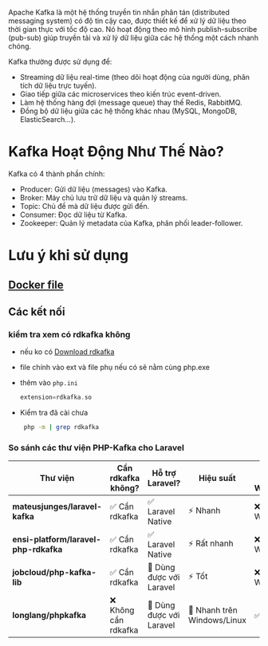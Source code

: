 Apache Kafka là một hệ thống truyền tin nhắn phân tán (distributed messaging system) có độ tin cậy cao, được thiết kế để xử lý dữ liệu theo thời gian thực với tốc độ cao. Nó hoạt động theo mô hình publish-subscribe (pub-sub) giúp truyền tải và xử lý dữ liệu giữa các hệ thống một cách nhanh chóng.

Kafka thường được sử dụng để:

- Streaming dữ liệu real-time (theo dõi hoạt động của người dùng, phân tích dữ liệu trực tuyến).
- Giao tiếp giữa các microservices theo kiến trúc event-driven.
- Làm hệ thống hàng đợi (message queue) thay thế Redis, RabbitMQ.
- Đồng bộ dữ liệu giữa các hệ thống khác nhau (MySQL, MongoDB, ElasticSearch…).

# Kafka Hoạt Động Như Thế Nào?

Kafka có 4 thành phần chính:

- Producer: Gửi dữ liệu (messages) vào Kafka.
- Broker: Máy chủ lưu trữ dữ liệu và quản lý streams.
- Topic: Chủ đề mà dữ liệu được gửi đến.
- Consumer: Đọc dữ liệu từ Kafka.
- Zookeeper: Quản lý metadata của Kafka, phân phối leader-follower.

# Lưu ý khi sử dụng

## [Docker file](./docker-compose.yml)

## Các kết nối

### kiểm tra xem có rdkafka không

- nếu ko có [Download rdkafka](https://pecl.php.net/package/rdkafka/6.0.5/windows)

- file chính vào ext và file phụ nếu có sẽ nằm cùng php.exe

- thêm vào `php.ini`

  ```php
  extension=rdkafka.so
  ```

- Kiểm tra đã cài chưa
  ```sh
   php -m | grep rdkafka
  ```

### So sánh các thư viện PHP-Kafka cho Laravel

| **Thư viện**                          | **Cần rdkafka không?** | **Hỗ trợ Laravel?**      | **Hiệu suất**               | **Dễ cài trên Windows?** | **Dùng khi nào?**                                  |
| ------------------------------------- | ---------------------- | ------------------------ | --------------------------- | ------------------------ | -------------------------------------------------- |
| **mateusjunges/laravel-kafka**        | ✅ Cần rdkafka         | ✅ Laravel Native        | ⚡ Nhanh                    | ❌ Khó trên Windows      | Khi bạn cần tích hợp chặt với Laravel              |
| **ensi-platform/laravel-php-rdkafka** | ✅ Cần rdkafka         | ✅ Laravel Native        | ⚡ Rất nhanh                | ❌ Khó trên Windows      | Khi bạn cần quản lý Kafka trong `config/kafka.php` |
| **jobcloud/php-kafka-lib**            | ✅ Cần rdkafka         | 🔸 Dùng được với Laravel | ⚡ Tốt                      | ❌ Khó trên Windows      | Khi muốn có nhiều cấu hình linh hoạt               |
| **longlang/phpkafka**                 | ❌ Không cần rdkafka   | 🔸 Dùng được với Laravel | 🚀 Nhanh trên Windows/Linux | ✅ Dễ cài                | Khi bạn cần đơn giản, không muốn cài `rdkafka`     |
